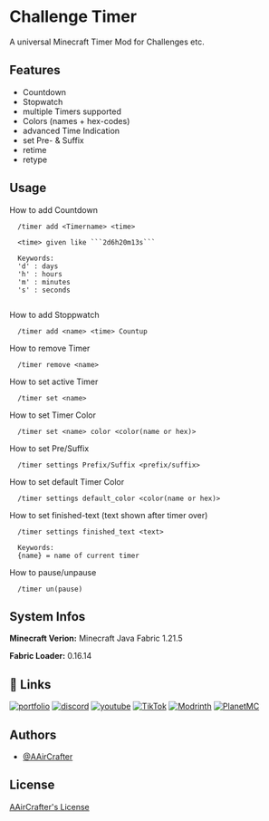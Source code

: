 
# Challenge Timer

A universal Minecraft Timer Mod for Challenges etc. 





## Features

- Countdown
- Stopwatch
- multiple Timers supported
- Colors (names + hex-codes)
- advanced Time Indication
- set Pre- & Suffix
- retime
- retype

  

## Usage

How to add Countdown
```
  /timer add <Timername> <time>

  <time> given like ```2d6h20m13s```

  Keywords: 
  'd' : days 
  'h' : hours 
  'm' : minutes 
  's' : seconds
  
```




How to add Stoppwatch
```
  /timer add <name> <time> Countup
```


How to remove Timer
```
  /timer remove <name>
```


How to set active Timer
```
  /timer set <name>
```


How to set Timer Color
```
  /timer set <name> color <color(name or hex)>
```


How to set Pre/Suffix
```
  /timer settings Prefix/Suffix <prefix/suffix>
```


How to set default Timer Color
```
  /timer settings default_color <color(name or hex)>
```


How to set finished-text (text shown after timer over)
```
  /timer settings finished_text <text>

  Keywords:
  {name} = name of current timer
```


How to pause/unpause
```
  /timer un(pause)
```





## System Infos

**Minecraft Verion:** Minecraft Java Fabric 1.21.5

**Fabric Loader:** 0.16.14




## 🔗 Links
[![portfolio](https://www.aaircrafter.online/linktreeicon.svg?logo=aaircrafter&logoColor=white)](https://www.aaircrafter.online/linktree)
[![discord](https://img.shields.io/badge/Discord-%235865F2.svg?&logo=discord&logoColor=white)](https://www.aaircrafter.online/discord)
[![youtube](https://img.shields.io/badge/YouTube-%23FF0000.svg?logo=YouTube&logoColor=white)](https://www.youtube.com/@AAirCrafter)
[![TikTok](https://img.shields.io/badge/TikTok-black?logo=tiktok&logoColor=white)](https://www.tiktok.com/@aaircrafter)
[![Modrinth](https://img.shields.io/badge/Modrinth-5da545?logo=modrinth&logoColor=white)](https://modrinth.com/user/AAirCrafter)
[![PlanetMC](https://img.shields.io/badge/PlanetMinecraft-2d6f90?logo=internet-explorer&logoColor=white)](https://www.planetminecraft.com/member/aaircrafter/)

## Authors

- [@AAirCrafter](https://github.com/AAirCrafter)

## License

[AAirCrafter's License](https://www.aaircrafter.online/license)

